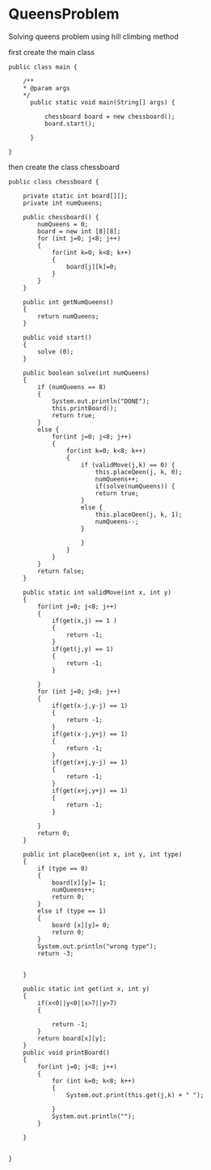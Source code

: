 # QueensProblem
Solving queens problem using hill climbing method 

first create the main class

    public class main {
	
        /**
        * @param args
        */
	      public static void main(String[] args) {
		
		      chessboard board = new chessboard();
		      board.start();

	      }

    }
    
then create the class chessboard
		
	public class chessboard {

		private static int board[][];
		private int numQueens;
	
		public chessboard() {
			numQueens = 0;
			board = new int [8][8];
			for (int j=0; j<8; j++)
			{
				for(int k=0; k<8; k++)
				{
					board[j][k]=0;
				}
			}
		}
	
		public int getNumQueens()
		{
			return numQueens;
		}
	
		public void start()
		{
			solve (0);
		}
	
		public boolean solve(int numQueens)
		{
			if (numQueens == 8)
			{
				System.out.println("DONE");
				this.printBoard();
				return true;
			}
			else {
				for(int j=0; j<8; j++)
				{
					for(int k=0; k<8; k++)
					{
						if (validMove(j,k) == 0) {
							this.placeQeen(j, k, 0);
							numQueens++;
							if(solve(numQueens)) {
							return true;
						}
						else {
							this.placeQeen(j, k, 1);
							numQueens--;
						}
						
						}
					}
				}
			}
			return false;
		}
	
		public static int validMove(int x, int y)
		{
			for(int j=0; j<8; j++)
			{
				if(get(x,j) == 1 )
				{
					return -1;
				}
				if(get(j,y) == 1)
				{
					return -1;
				}
			 
			}
			for (int j=0; j<8; j++)
			{
				if(get(x-j,y-j) == 1)
				{
					return -1;
				}
				if(get(x-j,y+j) == 1)
				{
					return -1;
				}
				if(get(x+j,y-j) == 1)
				{
					return -1;
				}
				if(get(x+j,y+j) == 1)
				{ 
					return -1;
				}
			
			}
			return 0;
		}
	
		public int placeQeen(int x, int y, int type)
		{
			if (type == 0)
			{
				board[x][y]= 1;
				numQueens++;
				return 0;
			}
			else if (type == 1)
			{
				board [x][y]= 0;
				return 0;
			}
			System.out.println("wrong type");
			return -3;
		
		
		}
	
		public static int get(int x, int y)
		{
			if(x<0||y<0||x>7||y>7)
			{
				
				return -1;
			}
			return board[x][y];
		}
		public void printBoard()
		{
			for(int j=0; j<8; j++)
			{
				for (int k=0; k<8; k++)
				{
					System.out.print(this.get(j,k) + " ");
				
				}
				System.out.println("");
			}
		 
		}
	
	
	}


